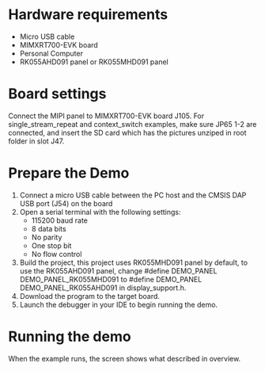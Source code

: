 Hardware requirements
=====================
- Micro USB cable
- MIMXRT700-EVK board
- Personal Computer
- RK055AHD091 panel or RK055MHD091 panel

Board settings
============
Connect the MIPI panel to MIMXRT700-EVK board J105.
For single_stream_repeat and context_switch examples, make sure JP65 1-2 are connected, and insert the
SD card which has the pictures unziped in root folder in slot J47.

Prepare the Demo
===============
1.  Connect a micro USB cable between the PC host and the CMSIS DAP USB port (J54) on the board
2.  Open a serial terminal with the following settings:
    - 115200 baud rate
    - 8 data bits
    - No parity
    - One stop bit
    - No flow control
3.  Build the project, this project uses RK055MHD091 panel by default, to use the RK055AHD091 panel,
    change #define DEMO_PANEL DEMO_PANEL_RK055MHD091 to #define DEMO_PANEL DEMO_PANEL_RK055AHD091
    in display_support.h.
4.  Download the program to the target board.
5.  Launch the debugger in your IDE to begin running the demo.

Running the demo
================
When the example runs, the screen shows what described in overview.
